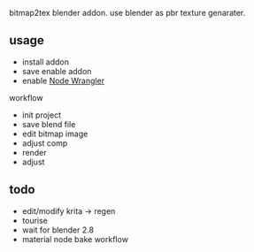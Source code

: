 bitmap2tex blender addon.
use blender as pbr texture genarater.

## usage
- install addon
- save enable addon
- enable [Node Wrangler](https://gregzaal.github.io/node-wrangler/)

workflow
- init project
- save blend file
- edit bitmap image
- adjust comp
- render
- adjust 

## todo
- edit/modify krita -> regen
- tourise
- wait for blender 2.8
- material node bake workflow